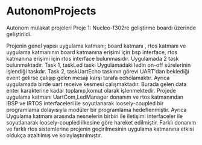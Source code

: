 # AutonomProjects
Autonom mülakat projeleri
Proje 1:
Nucleo-f302re geliştirme boardı üzerinde geliştirildi.
  
   Projenin genel yapısı uygulama katmanı; board katmanı , 
rtos katmanı ve uygulama katmanının board katmanına erişimi 
için bsp interface, rtos katmanına
erişimi için rtos interface bulunmasıdır.
Uygulamada 2 task bulunmaktadır. Task 1, taskLed taskı
Uygulamadaki ledin on-off sürelerinin işlendiği taskdır.
Task 2, taskUartEcho taskının görevi UART'dan beklediği
event gelirse çalışıp gelen mesajı karşı tarafa echolamaktır.
Ayrıca uygulamada birde uart receive kesmesi çalışmaktadır.
Burada gelen data enter karakterine kadar toplanıp,komut olarak
işlenmektedir.
   Projede uygulama katmanı UartCom,LedManager donanım ve rtos
katmanından IBSP ve IRTOS interfaceleri ile soyutlanarak loosely-coupled
bir programlama dolayısıyla modüler bir programlama hedeflenmiştir. Ayrıca
Uygulama katmanı arasında nesnelerin birbiri ile iletişimi interfaceler ile
soyutlanarak loosely-coupled ilkesine göre hareket edilmiştir. Farklı donanım
ve farklı rtos sistemlerine projenin geçirilmesinin uygulama katmanına etkisi
oldukça azaltılmış ve kolaylaştırılmıştır.
